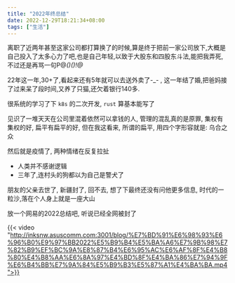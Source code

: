 ```yaml
---
title: "2022年终总结"
date: 2022-12-29T18:21:34+08:00
tags: ["生活"]
---
```


离职了近两年甚至这家公司都打算换了的时候,算是终于把前一家公司放下,大概是自己投入了太多心力了吧,也是自己年轻,以致于大股东和四股东斗法,能把我弄死,不过还是再骂一句P@*()$%_)!@#*$()!@*

22年这一年,30+了,看起来还有5年就可以去送外卖了-_-  , 这一年结了婚,把爸妈接了过来呆了段时间,又养了只猫,还欠着银行140多. 

很系统的学习了下 `k8s` 的二次开发, `rust` 算基本能写了

见识了一堆天天在公司里混着依然可以拿钱的人, 管理的混乱真的是原罪, 集权有集权的好, 扁平有扁平的好, 但在我这看来, 所谓的扁平, 用四个字形容就是: 乌合之众 

然后就是疫情了, 两种情绪在反复拉扯

- 人类并不感谢逻辑 
- 三年了,连村头的狗都以为自己是警犬了

朋友的父亲去世了, 新疆封了, 回不去, 想了下最终还没有问他更多信息, 时代的一粒沙,落在个人身上就是一座大山

放一个网易的2022总结吧, 听说已经全网被封了

{{< video "http://inksnw.asuscomm.com:3001/blog/%E7%BD%91%E6%98%93%E6%96%B0%E9%97%BB2022%E5%B9%B4%E5%BA%A6%E7%9B%98%E7%82%B9%EF%BC%9A%E8%87%B4%E6%95%AC%E6%AF%8F%E4%B8%80%E4%B8%AA%E6%8A%97%E4%BD%8F%E4%BA%86%E7%94%9F%E6%B4%BB%E7%9A%84%E5%B9%B3%E5%87%A1%E4%BA%BA.mp4">}}

